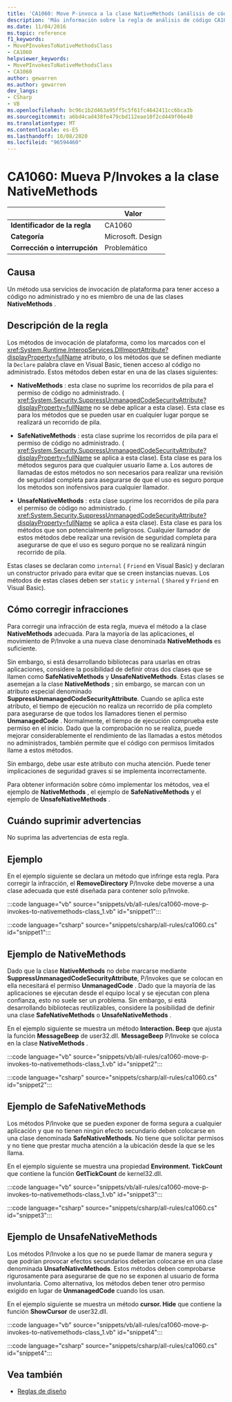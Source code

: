 ```yaml
---
title: 'CA1060: Move P-invoca a la clase NativeMethods (análisis de código)'
description: 'Más información sobre la regla de análisis de código CA1060: Move P-Invocations to NativeMethods (clase)'
ms.date: 11/04/2016
ms.topic: reference
f1_keywords:
- MovePInvokesToNativeMethodsClass
- CA1060
helpviewer_keywords:
- MovePInvokesToNativeMethodsClass
- CA1060
author: gewarren
ms.author: gewarren
dev_langs:
- CSharp
- VB
ms.openlocfilehash: bc96c1b2d463a95ff5c5f61fc4642411cc6bca3b
ms.sourcegitcommit: a6bd4cad438fe479cbd112eae10f2cd449f06e40
ms.translationtype: MT
ms.contentlocale: es-ES
ms.lasthandoff: 10/08/2020
ms.locfileid: "96594460"
---
```

# <a name="ca1060-move-pinvokes-to-nativemethods-class"></a>CA1060: Mueva P/Invokes a la clase NativeMethods

| | Valor |
|-|-|
| **Identificador de la regla** |CA1060|
| **Categoría** |Microsoft. Design|
| **Corrección o interrupción** |Problemático|

## <a name="cause"></a>Causa

Un método usa servicios de invocación de plataforma para tener acceso a código no administrado y no es miembro de una de las clases **NativeMethods** .

## <a name="rule-description"></a>Descripción de la regla

Los métodos de invocación de plataforma, como los marcados con el <xref:System.Runtime.InteropServices.DllImportAttribute?displayProperty=fullName> atributo, o los métodos que se definen mediante la `Declare` palabra clave en Visual Basic, tienen acceso al código no administrado. Estos métodos deben estar en una de las clases siguientes:

- **NativeMethods** : esta clase no suprime los recorridos de pila para el permiso de código no administrado. ( <xref:System.Security.SuppressUnmanagedCodeSecurityAttribute?displayProperty=fullName> no se debe aplicar a esta clase). Esta clase es para los métodos que se pueden usar en cualquier lugar porque se realizará un recorrido de pila.

- **SafeNativeMethods** : esta clase suprime los recorridos de pila para el permiso de código no administrado. ( <xref:System.Security.SuppressUnmanagedCodeSecurityAttribute?displayProperty=fullName> se aplica a esta clase). Esta clase es para los métodos seguros para que cualquier usuario llame a. Los autores de llamadas de estos métodos no son necesarios para realizar una revisión de seguridad completa para asegurarse de que el uso es seguro porque los métodos son inofensivos para cualquier llamador.

- **UnsafeNativeMethods** : esta clase suprime los recorridos de pila para el permiso de código no administrado. ( <xref:System.Security.SuppressUnmanagedCodeSecurityAttribute?displayProperty=fullName> se aplica a esta clase). Esta clase es para los métodos que son potencialmente peligrosos. Cualquier llamador de estos métodos debe realizar una revisión de seguridad completa para asegurarse de que el uso es seguro porque no se realizará ningún recorrido de pila.

Estas clases se declaran como `internal` ( `Friend` en Visual Basic) y declaran un constructor privado para evitar que se creen instancias nuevas. Los métodos de estas clases deben ser `static` y `internal` ( `Shared` y `Friend` en Visual Basic).

## <a name="how-to-fix-violations"></a>Cómo corregir infracciones

Para corregir una infracción de esta regla, mueva el método a la clase **NativeMethods** adecuada. Para la mayoría de las aplicaciones, el movimiento de P/Invoke a una nueva clase denominada **NativeMethods** es suficiente.

Sin embargo, si está desarrollando bibliotecas para usarlas en otras aplicaciones, considere la posibilidad de definir otras dos clases que se llamen como **SafeNativeMethods** y **UnsafeNativeMethods**. Estas clases se asemejan a la clase **NativeMethods** ; sin embargo, se marcan con un atributo especial denominado **SuppressUnmanagedCodeSecurityAttribute**. Cuando se aplica este atributo, el tiempo de ejecución no realiza un recorrido de pila completo para asegurarse de que todos los llamadores tienen el permiso **UnmanagedCode** . Normalmente, el tiempo de ejecución comprueba este permiso en el inicio. Dado que la comprobación no se realiza, puede mejorar considerablemente el rendimiento de las llamadas a estos métodos no administrados, también permite que el código con permisos limitados llame a estos métodos.

Sin embargo, debe usar este atributo con mucha atención. Puede tener implicaciones de seguridad graves si se implementa incorrectamente.

Para obtener información sobre cómo implementar los métodos, vea el ejemplo de **NativeMethods** , el ejemplo de **SafeNativeMethods** y el ejemplo de **UnsafeNativeMethods** .

## <a name="when-to-suppress-warnings"></a>Cuándo suprimir advertencias

No suprima las advertencias de esta regla.

## <a name="example"></a>Ejemplo

En el ejemplo siguiente se declara un método que infringe esta regla. Para corregir la infracción, el **RemoveDirectory** P/Invoke debe moverse a una clase adecuada que esté diseñada para contener solo p/Invoke.

:::code language="vb" source="snippets/vb/all-rules/ca1060-move-p-invokes-to-nativemethods-class_1.vb" id="snippet1":::

:::code language="csharp" source="snippets/csharp/all-rules/ca1060.cs" id="snippet1":::

## <a name="nativemethods-example"></a>Ejemplo de NativeMethods

Dado que la clase **NativeMethods** no debe marcarse mediante **SuppressUnmanagedCodeSecurityAttribute**, P/Invokes que se colocan en ella necesitará el permiso **UnmanagedCode** . Dado que la mayoría de las aplicaciones se ejecutan desde el equipo local y se ejecutan con plena confianza, esto no suele ser un problema. Sin embargo, si está desarrollando bibliotecas reutilizables, considere la posibilidad de definir una clase **SafeNativeMethods** o **UnsafeNativeMethods** .

En el ejemplo siguiente se muestra un método **Interaction. Beep** que ajusta la función **MessageBeep** de user32.dll. **MessageBeep** P/Invoke se coloca en la clase **NativeMethods** .

:::code language="vb" source="snippets/vb/all-rules/ca1060-move-p-invokes-to-nativemethods-class_1.vb" id="snippet2":::

:::code language="csharp" source="snippets/csharp/all-rules/ca1060.cs" id="snippet2":::

## <a name="safenativemethods-example"></a>Ejemplo de SafeNativeMethods

Los métodos P/Invoke que se pueden exponer de forma segura a cualquier aplicación y que no tienen ningún efecto secundario deben colocarse en una clase denominada **SafeNativeMethods**. No tiene que solicitar permisos y no tiene que prestar mucha atención a la ubicación desde la que se les llama.

En el ejemplo siguiente se muestra una propiedad **Environment. TickCount** que contiene la función **GetTickCount** de kernel32.dll.

:::code language="vb" source="snippets/vb/all-rules/ca1060-move-p-invokes-to-nativemethods-class_1.vb" id="snippet3":::

:::code language="csharp" source="snippets/csharp/all-rules/ca1060.cs" id="snippet3":::

## <a name="unsafenativemethods-example"></a>Ejemplo de UnsafeNativeMethods

Los métodos P/Invoke a los que no se puede llamar de manera segura y que podrían provocar efectos secundarios deberían colocarse en una clase denominada **UnsafeNativeMethods**. Estos métodos deben comprobarse rigurosamente para asegurarse de que no se exponen al usuario de forma involuntaria. Como alternativa, los métodos deben tener otro permiso exigido en lugar de **UnmanagedCode** cuando los usan.

En el ejemplo siguiente se muestra un método **cursor. Hide** que contiene la función **ShowCursor** de user32.dll.

:::code language="vb" source="snippets/vb/all-rules/ca1060-move-p-invokes-to-nativemethods-class_1.vb" id="snippet4":::

:::code language="csharp" source="snippets/csharp/all-rules/ca1060.cs" id="snippet4":::

## <a name="see-also"></a>Vea también

- [Reglas de diseño](design-warnings.md)
